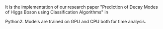 It is the implementation of our research paper "Prediction of Decay Modes of Higgs Boson using Classification Algorithms" in

Python2. Models are trained on GPU and CPU both for time analysis.
